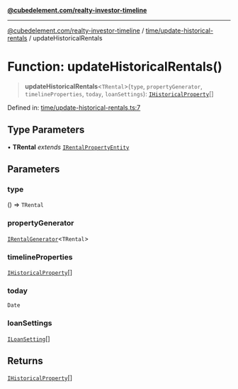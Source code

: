 [**@cubedelement.com/realty-investor-timeline**](../../../index.md)

---

[@cubedelement.com/realty-investor-timeline](../../../modules.md) / [time/update-historical-rentals](../index.md) / updateHistoricalRentals

# Function: updateHistoricalRentals()

> **updateHistoricalRentals**\<`TRental`\>(`type`, `propertyGenerator`, `timelineProperties`, `today`, `loanSettings`): [`IHistoricalProperty`](../../i-historical-property/interfaces/IHistoricalProperty.md)[]

Defined in: [time/update-historical-rentals.ts:7](https://github.com/kvernon/realty-investor-timeline/blob/806c805529d356deb12c125749ddea89a26850dd/src/time/update-historical-rentals.ts#L7)

## Type Parameters

• **TRental** _extends_ [`IRentalPropertyEntity`](../../../properties/i-rental-property-entity/interfaces/IRentalPropertyEntity.md)

## Parameters

### type

() => `TRental`

### propertyGenerator

[`IRentalGenerator`](../../../generators/rental-generator/interfaces/IRentalGenerator.md)\<`TRental`\>

### timelineProperties

[`IHistoricalProperty`](../../i-historical-property/interfaces/IHistoricalProperty.md)[]

### today

`Date`

### loanSettings

[`ILoanSetting`](../../../loans/i-loan-settings/interfaces/ILoanSetting.md)[]

## Returns

[`IHistoricalProperty`](../../i-historical-property/interfaces/IHistoricalProperty.md)[]
